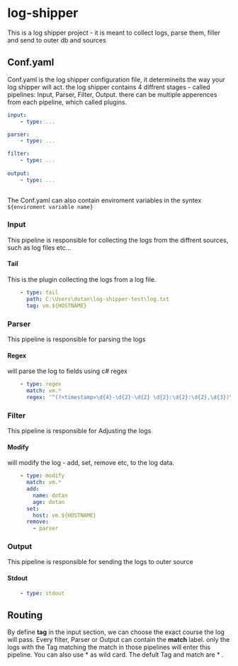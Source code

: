 # log-shipper

This is a log shipper project - it is meant to collect logs, parse them, filler and send to outer db and sources

## Conf.yaml

Conf.yaml is the log shipper configuration file, it determineits the way your log shipper will act.
the log shipper contains 4 diffrent stages - called pipelines: Input, Parser, Filter, Output.
there can be multiple apperences from each pipeline, which called plugins.

```YAML
input: 
    - type: ...

parser:
    - type: ...

filter:
    - type: ...
    
output:
    - type: ...
    
```

The Conf.yaml can also contain enviroment variables in the syntex 
`${enviroment variable name}`

### Input

This pipeline is responsible for collecting the logs from the diffrent sources, such as log files etc...

#### Tail

This is the plugin collecting the logs from a log file.

```YAML
    - type: tail
      path: C:\Users\dotan\log-shipper-test\log.txt
      tag: vm.${HOSTNAME}
```

### Parser

This pipeline is responsible for parsing the logs

#### Regex

will parse the log to fields using c# regex

```YAML
    - type: regex
      match: vm.*
      regex: '^(?<timestamp>\d{4}-\d{2}-\d{2} \d{2}:\d{2}:\d{2},\d{3})\s+(?<severity>\w+):\s+(?<message>.*)$'
```

### Filter

This pipeline is responsible for Adjusting the logs

#### Modify

will modify the log - add, set, remove etc, to the log data.

```YAML
    - type: modify
      match: vm.*
      add: 
        name: dotan
        age: dotan
      set:
        host: vm.${HOSTNAME}
      remove:
        - parser
```

### Output

This pipeline is responsible for sending the logs to outer source

#### Stdout

```YAML
    - type: stdout 
```

## Routing

By define **tag** in the input section, we can choose the exact course the log will pass. Every filter, Parser or Output can contain the **match** label.
only the logs with the Tag matching the match in those pipelines will enter this pipeline.
You can also use * as wild card.
The defult Tag and match are * .
 
